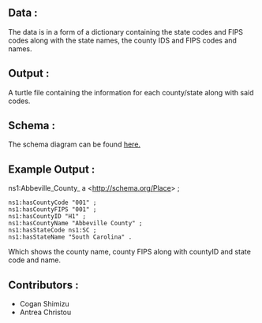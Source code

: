## Data :
The data is in a form of a dictionary containing the state codes and FIPS codes along with the state names, the county IDS and FIPS codes and names. 

## Output :
 A turtle file containing the information for each county/state along with said codes.
 
 ## Schema :
 The schema diagram can be found [here.](https://github.com/kastle-lab/Example-KG-Ecosystem/blob/example-updates/schema/KL-Example.png)

## Example Output :
ns1:Abbeville_County_ a <<http://schema.org/Place>> ; 

    ns1:hasCountyCode "001" ;
    ns1:hasCountyFIPS "001" ;
    ns1:hasCountyID "H1" ;
    ns1:hasCountyName "Abbeville County" ;
    ns1:hasStateCode ns1:SC ;
    ns1:hasStateName "South Carolina" .
Which shows the county name, county FIPS along with countyID and state code and name.

## Contributors : 

* Cogan Shimizu
* Antrea Christou


